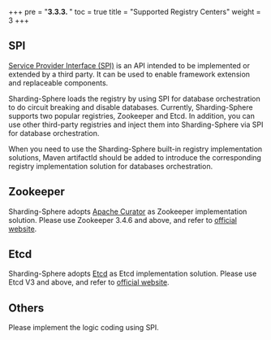 +++
pre = "<b>3.3.3. </b>"
toc = true
title = "Supported Registry Centers"
weight = 3
+++

## SPI
[Service Provider Interface (SPI)](https://docs.oracle.com/javase/tutorial/sound/SPI-intro.html) is an API intended to be implemented or extended by a third party. It can be used to enable framework extension and replaceable components.

Sharding-Sphere loads the registry by using SPI for database orchestration to do circuit breaking and disable databases. Currently, Sharding-Sphere supports two popular registries, Zookeeper and Etcd. In addition, you can use other third-party registries and inject them into Sharding-Sphere via SPI for database orchestration.

When you need to use the Sharding-Sphere built-in registry implementation solutions, Maven artifactId should be added to introduce the corresponding registry implementation solution for databases orchestration.

## Zookeeper

Sharding-Sphere adopts [Apache Curator](http://curator.apache.org/) as Zookeeper implementation solution. Please use Zookeeper 3.4.6 and above, and refer to [official website](https://zookeeper.apache.org/).

## Etcd

Sharding-Sphere adopts [Etcd](https://coreos.com/etcd/) as Etcd implementation solution. Please use Etcd V3 and above, and refer to [official website](https://coreos.com/etcd/docs/latest).

## Others

Please implement the logic coding using SPI.
